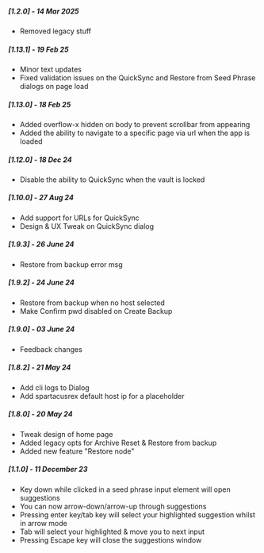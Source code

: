 
##### [1.2.0] - 14 Mar 2025

- Removed legacy stuff


##### [1.13.1] - 19 Feb 25

- Minor text updates
- Fixed validation issues on the QuickSync and Restore from Seed Phrase dialogs on page load

##### [1.13.0] - 18 Feb 25

- Added overflow-x hidden on body to prevent scrollbar from appearing
- Added the ability to navigate to a specific page via url when the app is loaded

##### [1.12.0] - 18 Dec 24

- Disable the ability to QuickSync when the vault is locked

##### [1.10.0] - 27 Aug 24

- Add support for URLs for QuickSync
- Design & UX Tweak on QuickSync dialog

##### [1.9.3] - 26 June 24

- Restore from backup error msg

##### [1.9.2] - 24 June 24

- Restore from backup when no host selected
- Make Confirm pwd disabled on Create Backup

##### [1.9.0] - 03 June 24

- Feedback changes

##### [1.8.2] - 21 May 24

- Add cli logs to Dialog
- Add spartacusrex default host ip for a placeholder

##### [1.8.0] - 20 May 24

- Tweak design of home page
- Added legacy opts for Archive Reset & Restore from backup
- Added new feature "Restore node"

##### [1.1.0] - 11 December 23

- Key down while clicked in a seed phrase input element will open suggestions
- You can now arrow-down/arrow-up through suggestions
- Pressing enter key/tab key will select your highlighted suggestion whilst in arrow mode
- Tab will select your highlighted & move you to next input
- Pressing Escape key will close the suggestions window

